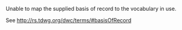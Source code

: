 Unable to map the supplied basis of record to the vocabulary in use.

See http://rs.tdwg.org/dwc/terms/#basisOfRecord